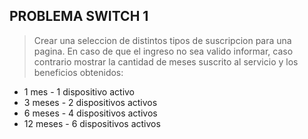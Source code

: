 ## PROBLEMA SWITCH 1
>Crear una seleccion de distintos tipos de suscripcion para una pagina.
>En caso de que el ingreso no sea valido informar,
>caso contrario mostrar la cantidad de meses suscrito al servicio
>y los beneficios obtenidos:
- 1 mes - 1 dispositivo activo
- 3 meses - 2 dispositivos activos
- 6 meses - 4 dispositivos activos
- 12 meses - 6 dispositivos activos
